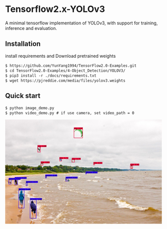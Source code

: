 # Tensorflow2.x-YOLOv3
A minimal tensorflow implementation of YOLOv3, with support for training, inference and evaluation.

## Installation

install requirements and Download pretrained weights

```
$ https://github.com/YunYang1994/TensorFlow2.0-Examples.git
$ cd TensorFlow2.0-Examples/4-Object_Detection/YOLOV3/
$ pip3 install -r ./docs/requirements.txt
$ wget https://pjreddie.com/media/files/yolov3.weights
```

## Quick start

```
$ python image_demo.py
$ python video_demo.py # if use camera, set video_path = 0
```
![image](./docs/kite_result.jpg)




